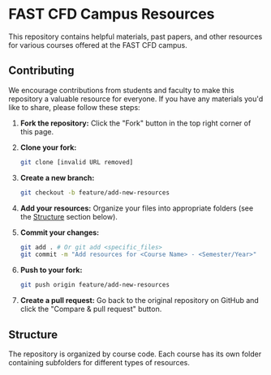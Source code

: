 # FAST CFD Campus Resources

This repository contains helpful materials, past papers, and other resources for various courses offered at the FAST CFD campus.

## Contributing

We encourage contributions from students and faculty to make this repository a valuable resource for everyone. If you have any materials you'd like to share, please follow these steps:

1.  **Fork the repository:** Click the "Fork" button in the top right corner of this page.
2.  **Clone your fork:**

    ```bash
    git clone [invalid URL removed]
    ```

3.  **Create a new branch:**

    ```bash
    git checkout -b feature/add-new-resources
    ```

4.  **Add your resources:** Organize your files into appropriate folders (see the [Structure](#structure) section below).
5.  **Commit your changes:**

    ```bash
    git add . # Or git add <specific_files>
    git commit -m "Add resources for <Course Name> - <Semester/Year>"
    ```

6.  **Push to your fork:**

    ```bash
    git push origin feature/add-new-resources
    ```

7.  **Create a pull request:** Go back to the original repository on GitHub and click the "Compare & pull request" button.

## Structure

The repository is organized by course code. Each course has its own folder containing subfolders for different types of resources.
